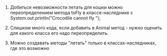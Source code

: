 1. Добиться невозможности летать для кошки можно переопределением метода toFly в классе-наследнике с System.out.println("Crocodile cannot fly ");

2. Слишком много кода, если добавить в Animal метод - нужно оценить для какого класса его надо переопределить.

3. Можно создавать методы "летать" только в классах-наследниках, где это возможно

